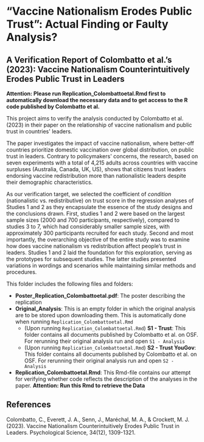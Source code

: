 # “Vaccine Nationalism Erodes Public Trust”: Actual Finding or Faulty Analysis?
## A Verification Report of Colombatto et al.’s (2023): Vaccine Nationalism Counterintuitively Erodes Public Trust in Leaders 


**Attention: Please run Replication_Colombattoetal.Rmd first to automatically download the necessary data and to get access to the R code published by Colombatto et al.**


This project aims to verify the analysis conducted by Colombatto et al. (2023) in their paper on the relationship of vaccine nationalism and public trust in countries' leaders. 

The paper investigates the impact of vaccine nationalism, where better-off countries prioritize domestic vaccination over global distribution, on public trust in leaders. Contrary to policymakers' concerns, the research, based on seven experiments with a total of 4,215 adults across countries with vaccine surpluses (Australia, Canada, UK, US), shows that citizens trust leaders endorsing vaccine redistribution more than nationalistic leaders despite their demographic characteristics.

As our verification target, we selected the coefficient of *condition* (nationalistic vs. redistributive) on trust score in the regression analyses of Studies 1 and 2 as they encapsulate the essence of the study designs and the conclusions drawn. First, studies 1 and 2 were based on the largest sample sizes (2000 and 700 participants, respectively), compared to studies 3 to 7, which had considerably smaller sample sizes, with approximately 300 participants recruited for each study. Second and most importantly, the overarching objective of the entire study was to examine how does vaccine nationalism vs redistribution affect people’s trust in leaders. Studies 1 and 2 laid the foundation for this exploration, serving as the prototypes for subsequent studies. The latter studies presented variations in wordings and scenarios while maintaining similar methods and procedures.

This folder includes the following files and folders:

- **Poster_Replication_Colombattoetal.pdf**: The poster describing the replication
- **Original_Analysis**: This is an empty folder in which the original analysis are to be stored upon downloading them. This is automatically done when running `Replication_Colombattoetal.Rmd`
  - (Upon running `Replication_Colombattoetal.Rmd`) **S1 - Trust**: This folder contains all documents published by Colombatto et al. on OSF. For rerunning their original analysis run and open `S1 - Analysis`
  - (Upon running `Replication_Colombattoetal.Rmd`) **S2 - Trust YouGov**: This folder contains all documents published by Colombatto et al. on OSF. For rerunning their original analysis run and open `S2 - Analysis`
- **Replication_Colombattoetal.Rmd**: This Rmd-file contains our attempt for verifying whether code reflects the description of the analyses in the paper. **Attention: Run this Rmd to retrieve the Data**

## References
Colombatto, C., Everett, J. A., Senn, J., Maréchal, M. A., & Crockett, M. J. (2023). Vaccine Nationalism Counterintuitively Erodes Public Trust in Leaders. Psychological Science, 34(12), 1309-1321.

